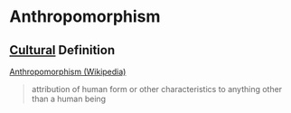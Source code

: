 # Anthropomorphism

## [Cultural](./culture.md) Definition

<a href="https://en.wikipedia.org/wiki/Anthropomorphism" target="_blank">Anthropomorphism (Wikipedia)</a>

> attribution of human form or other characteristics to anything other than a human being
